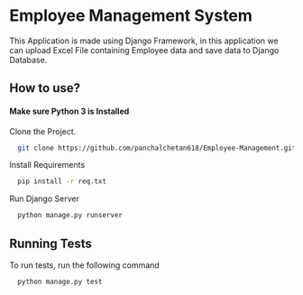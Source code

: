
# Employee Management System

This Application is made using Django Framework, in this application we can upload Excel File containing Employee data and save data to Django Database.

## How to use?
#### Make sure Python 3 is Installed

Clone the Project.

```bash
  git clone https://github.com/panchalchetan618/Employee-Management.git
```

Install Requirements

```bash
  pip install -r req.txt
```

Run Django Server

```bash
  python manage.py runserver
```

## Running Tests

To run tests, run the following command

```bash
  python manage.py test
```

